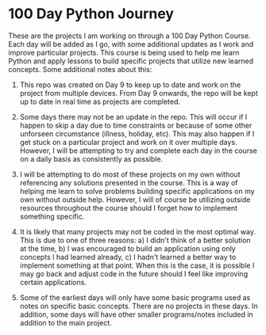 # 100 Day Python Journey

These are the projects I am working on through a 100 Day Python Course.
Each day will be added as I go, with some additional updates as I work
and improve particular projects. This course is being used to help me
learn Python and apply lessons to build specific projects that utilize
new learned concepts. Some additional notes about this:

1. This repo was created on Day 9 to keep up to date and work on the
project from multiple devices. From Day 9 onwards, the repo will be kept
up to date in real time as projects are completed.

2. Some days there may not be an update in the repo. This will occur if
I happen to skip a day due to time constraints or because of some other
unforseen circumstance (illness, holiday, etc). This may also happen if
I get stuck on a particular project and work on it over multiple days.
However, I will be attempting to try and complete each day in the course 
on a daily basis as consistently as possible.

3. I will be attempting to do most of these projects on my own without referencing 
any solutions presented in the course. This is a way of helping me learn to solve
problems building specific applications on my own without outside help. However, I
will of course be utilizing outside resources throughout the course should
I forget how to implement something specific.

4. It is likely that many projects may not be coded in the most optimal way.
This is due to one of three reasons:
    a) I didn't think of a better solution at the time, 
    b) I was encouraged to build an application using only concepts I
    had learned already, 
    c) I hadn't learned a better way to implement something at that point.
When this is the case, it is possible I may go back and adjust code in
the future should I feel like improving certain applications.

5. Some of the earliest days will only have some basic programs used as
notes on specific basic concepts. There are no projects in these days. In
addition, some days will have other smaller programs/notes included in
addition to the main project.
